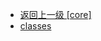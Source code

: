 - [返回上一级 [core]](page/web前端/工具库/Swiper/swiper-8.4.7/swiper/core/)
- [classes](page/web前端/工具库/Swiper/swiper-8.4.7/swiper/core/classes/)
